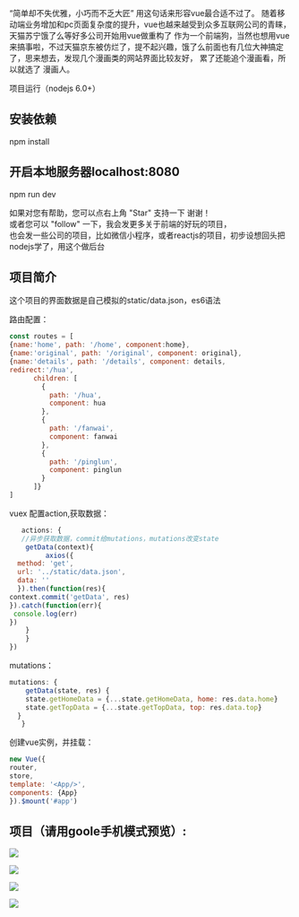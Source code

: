 “简单却不失优雅，小巧而不乏大匠”
用这句话来形容vue最合适不过了。
随着移动端业务增加和pc页面复杂度的提升，vue也越来越受到众多互联网公司的青睐，天猫苏宁饿了么等好多公司开始用vue做重构了
作为一个前端狗，当然也想用vue来搞事啦，不过天猫京东被仿烂了，提不起兴趣，饿了么前面也有几位大神搞定了，思来想去，发现几个漫画类的网站界面比较友好，
累了还能追个漫画看，所以就选了 漫画人。

项目运行（nodejs 6.0+）

## 安装依赖
npm install

## 开启本地服务器localhost:8080
npm run dev

如果对您有帮助，您可以点右上角 "Star" 支持一下 谢谢！<br>
或者您可以 "follow" 一下，我会发更多关于前端的好玩的项目，<br>
也会发一些公司的项目，比如微信小程序，或者reactjs的项目，初步设想回头把nodejs学了，用这个做后台

## 项目简介
这个项目的界面数据是自己模拟的static/data.json，es6语法 

路由配置：
```javascript
const routes = [
{name:'home', path: '/home', component:home},
{name:'original', path: '/original', component: original},
{name:'details', path: '/details', component: details,
redirect:'/hua',
      children: [
        {
          path: '/hua',
          component: hua
        },
        {
          path: '/fanwai',
          component: fanwai
        },
        {
          path: '/pinglun',
          component: pinglun
        }
      ]}
]
```

vuex 配置action,获取数据：
```javascript
   actions: {
   //异步获取数据，commit给mutations，mutations改变state
	getData(context){
		 axios({
  method: 'get',
  url: '../static/data.json',
  data: ''
  }).then(function(res){
context.commit('getData', res)
}).catch(function(err){
 console.log(err)
})        
	}       
    }
})
```
mutations：
```javascript
mutations: {
 	getData(state, res) {
    state.getHomeData = {...state.getHomeData, home: res.data.home}
    state.getTopData = {...state.getTopData, top: res.data.top}
  }
   }
  ``` 
  创建vue实例，并挂载：
  ```javascript
  new Vue({
router,
store,
template: '<App/>',
components: {App}
}).$mount('#app')
```
## 项目（请用goole手机模式预览）:

![](https://github.com/dongtianqi/manhuaren/raw/master/gitImg/home.png) <br>

![](https://github.com/dongtianqi/manhuaren/raw/master/gitImg/home1.png) <br>

![](https://github.com/dongtianqi/manhuaren/raw/master/gitImg/details.png) <br>

![](https://github.com/dongtianqi/manhuaren/raw/master/gitImg/more.png)  <br>


